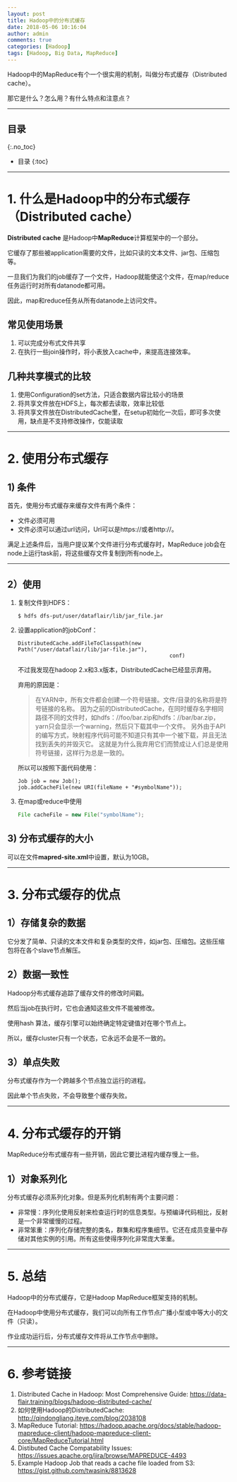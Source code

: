 ```yaml
---
layout: post
title: Hadoop中的分布式缓存
date: 2018-05-06 10:16:04
author: admin
comments: true
categories: [Hadoop]
tags: [Hadoop, Big Data, MapReduce]
---
```


Hadoop中的MapReduce有个一个很实用的机制，叫做分布式缓存（Distributed cache）。

那它是什么？怎么用？有什么特点和注意点？

<!-- more -->
---
## 目录
{:.no_toc}

* 目录
{:toc}
---

# 1. 什么是Hadoop中的分布式缓存（Distributed cache）

**Distributed cache** 是Hadoop中**MapReduce**计算框架中的一个部分。

它缓存了那些被application需要的文件，比如只读的文本文件、jar包、压缩包等。

一旦我们为我们的job缓存了一个文件，Hadoop就能使这个文件，在map/reduce任务运行时对所有datanode都可用。

因此，map和reduce任务从所有datanode上访问文件。


## 常见使用场景

1. 可以完成分布式文件共享
2. 在执行一些join操作时，将小表放入cache中，来提高连接效率。

## 几种共享模式的比较

1. 使用Configuration的set方法，只适合数据内容比较小的场景
2. 将共享文件放在HDFS上，每次都去读取，效率比较低
3. 将共享文件放在DistributedCache里，在setup初始化一次后，即可多次使用，缺点是不支持修改操作，仅能读取


---

# 2. 使用分布式缓存

## 1) 条件
首先，使用分布式缓存来缓存文件有两个条件：
- 文件必须可用
- 文件必须可以通过url访问，Url可以是https://或者http://。

满足上述条件后，当用户提议某个文件进行分布式缓存时，MapReduce job会在node上运行task前，将这些缓存文件复制到所有node上。

---

## 2）使用

1. 复制文件到HDFS：

    ```
    $ hdfs dfs-put/user/dataflair/lib/jar_file.jar
    ```
2. 设置application的jobConf：

    ```
    DistributedCache.addFileToClasspath(new Path("/user/dataflair/lib/jar-file.jar"),
                                                    conf)
    ```
    不过我发现在hadoop 2.x和3.x版本，DistributedCache已经显示弃用。

    弃用的原因是：

    > 在YARN中，所有文件都会创建一个符号链接。文件/目录的名称将是符号链接的名称。
     因为之前的DistributedCache，在同时缓存名字相同路径不同的文件时，如hdfs：//foo/bar.zip和hdfs：//bar/bar.zip， yarn只会显示一个warning，然后只下载其中一个文件。
     另外由于API的编写方式，映射程序代码可能不知道只有其中一个被下载，并且无法找到丢失的并毁灭它。
     这就是为什么我弃用它们而赞成让人们总是使用符号链接，这样行为总是一致的。

    所以可以按照下面代码使用：
    ```
    Job job = new Job();
    job.addCacheFile(new URI(fileName + "#symbolName"));
    ```

3. 在map或reduce中使用

    ```java
    File cacheFile = new File("symbolName");
    ```

## 3) 分布式缓存的大小

可以在文件**mapred-site.xml**中设置，默认为10GB。

---

# 3. 分布式缓存的优点

## 1）存储复杂的数据

它分发了简单、只读的文本文件和复杂类型的文件，如jar包、压缩包。这些压缩包将在各个slave节点解压。

## 2）数据一致性

Hadoop分布式缓存追踪了缓存文件的修改时间戳。

然后当job在执行时，它也会通知这些文件不能被修改。

使用hash 算法，缓存引擎可以始终确定特定键值对在哪个节点上。

所以，缓存cluster只有一个状态，它永远不会是不一致的。

## 3）单点失败

分布式缓存作为一个跨越多个节点独立运行的进程。

因此单个节点失败，不会导致整个缓存失败。

---

# 4. 分布式缓存的开销

MapReduce分布式缓存有一些开销，因此它要比进程内缓存慢上一些。

## 1）对象系列化

分布式缓存必须系列化对象。但是系列化机制有两个主要问题：
- 非常慢：序列化使用反射来检查运行时的信息类型。与预编译代码相比，反射是一个非常缓慢的过程。
- 非常笨重：序列化存储完整的类名，群集和程序集细节。它还在成员变量中存储对其他实例的引用。所有这些使得序列化非常庞大笨重。

---

# 5. 总结

Hadoop中的分布式缓存，它是Hadoop MapReduce框架支持的机制。

在Hadoop中使用分布式缓存，我们可以向所有工作节点广播小型或中等大小的文件（只读）。

作业成功运行后，分布式缓存文件将从工作节点中删除。

---

# 6. 参考链接

1. Distributed Cache in Hadoop: Most Comprehensive Guide: <https://data-flair.training/blogs/hadoop-distributed-cache/>
2. 如何使用Hadoop的DistributedCache: <http://qindongliang.iteye.com/blog/2038108>
3. MapReduce Tutorial: <https://hadoop.apache.org/docs/stable/hadoop-mapreduce-client/hadoop-mapreduce-client-core/MapReduceTutorial.html>
4. Distibuted Cache Compatability Issues: <https://issues.apache.org/jira/browse/MAPREDUCE-4493>
5. Example Hadoop Job that reads a cache file loaded from S3: <https://gist.github.com/twasink/8813628>